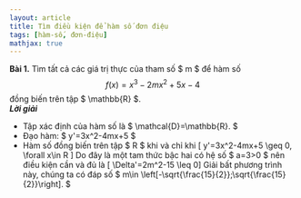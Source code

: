 ```yaml
---
layout: article
title: Tìm điều kiện để hàm số đơn điệu
tags: [hàm-số, đơn-điệu]
mathjax: true
---
```

**Bài 1.** Tìm tất cả các giá trị thực của tham số $ m $ để hàm số $$ f(x)=x^3-2mx^2+5x-4$$ đồng biến trên tập $ \mathbb{R} $.  
***Lời giải***
* Tập xác định của hàm số là $ \mathcal{D}=\mathbb{R}. $
* Đạo hàm: $ y'=3x^2-4mx+5 $
* Hàm số đồng biến trên tập $ R $ khi và chỉ khi 
\[ y'=3x^2-4mx+5 \geq 0, \forall x\in R \]
Do đây là một tam thức bậc hai có hệ số $ a=3>0 $ nên điều kiện cần và đủ là
\[ \Delta'=2m^2-15 \leq 0\]
Giải bất phương trình này, chúng ta có đáp số $ m\in \left[-\sqrt{\frac{15}{2}};\sqrt{\frac{15}{2}}\right]. $